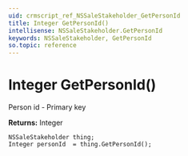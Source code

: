 ```yaml
---
uid: crmscript_ref_NSSaleStakeholder_GetPersonId
title: Integer GetPersonId()
intellisense: NSSaleStakeholder.GetPersonId
keywords: NSSaleStakeholder, GetPersonId
so.topic: reference
---
```


# Integer GetPersonId()

Person id - Primary key

**Returns:** Integer

```crmscript
NSSaleStakeholder thing;
Integer personId  = thing.GetPersonId();
```

